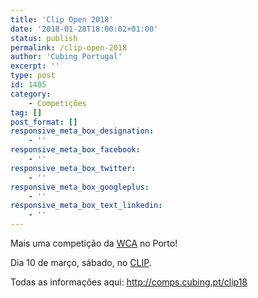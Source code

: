 ```yaml
---
title: 'Clip Open 2018'
date: '2018-01-28T18:00:02+01:00'
status: publish
permalink: /clip-open-2018
author: 'Cubing Portugal'
excerpt: ''
type: post
id: 1405
category:
    - Competições
tag: []
post_format: []
responsive_meta_box_designation:
    - ''
responsive_meta_box_facebook:
    - ''
responsive_meta_box_twitter:
    - ''
responsive_meta_box_googleplus:
    - ''
responsive_meta_box_text_linkedin:
    - ''
---
```

Mais uma competição da [WCA](https://www.worldcubeassociation.org/) no Porto!

Dia 10 de março, sábado, no [CLIP](http://www.clip.pt).

Todas as informações aqui: <http://comps.cubing.pt/clip18>